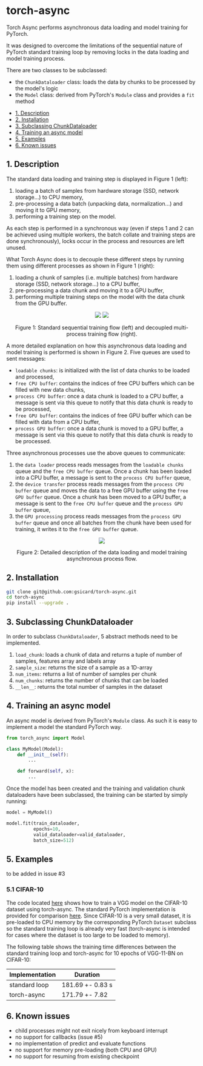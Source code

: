 # torch-async
Torch Async performs asynchronous data loading and model training for PyTorch.

It was designed to overcome the limitations of the sequential nature of PyTorch standard training loop by removing locks in the data loading and model training process.

There are two classes to be subclassed:
- the `ChunkDataloader` class: loads the data by chunks to be processed by the model's logic
- the `Model` class: derived from PyTorch's `Module` class and provides a `fit` method
 
<!-- TOC -->
- [1. Description](#1-description)
- [2. Installation](#2-installation)
- [3. Subclassing ChunkDataloader](#3-subclassing-chunkdataloader)
- [4. Training an async model](#4-training-an-async-model)
- [5. Examples](#5-examples)
- [6. Known issues](#6-known-issues)
<!-- /TOC -->

## 1. Description

The standard data loading and training step is displayed in Figure 1 (left): 
1) loading a batch of samples from hardware storage (SSD, network storage...) to CPU memory,
2) pre-processing a data batch (unpacking data, normalization...) and moving it to GPU memory,
3) performing a training step on the model.

As each step is performed in a synchronous way (even if steps 1 and 2 can be achieved using multiple workers, the batch collate and training steps are done synchronously), locks occur in the process and resources are left unused.

What Torch Async does is to decouple these different steps by running them using different processes as shown in Figure 1 (right):
1) loading a chunk of samples (i.e. multiple batches) from hardware storage (SSD, network storage...) to a CPU buffer,
2) pre-processing a data chunk and moving it to a GPU buffer,
3) performing multiple training steps on the model with the data chunk from the GPU buffer.

<p align="center">
    <img src="images/sequential_process.svg" />
    <img src="images/async_process.svg" />
</p>
<p align = "center">
Figure 1: Standard sequential training flow (left) and decoupled multi-process training flow (right). 
</p>

A more detailed explanation on how this asynchronous data loading and model training is performed is shown in Figure 2.
Five queues are used to sent messages:
- `loadable chunks`: is initialized with the list of data chunks to be loaded and processed,
- `free CPU buffer`: contains the indices of free CPU buffers which can be filled with new data chunks,
- `process CPU buffer`: once a data chunk is loaded to a CPU buffer, a message is sent via this queue to notify that this data chunk is ready to be processed,
- `free GPU buffer`: contains the indices of free GPU buffer which can be filled with data from a CPU buffer,
- `process GPU buffer`: once a data chunk is moved to a GPU buffer, a message is sent via this queue to notify that this data chunk is ready to be processed.

Three asynchronous processes use the above queues to communicate:
1) the `data loader` process reads messages from the `loadable chunks` queue and the `free CPU buffer` queue. Once a chunk has been loaded into a CPU buffer, a message is sent to the `process CPU buffer` queue,
2) the `device transfer` process reads messages from the `process CPU buffer` queue and moves the data to a free GPU buffer using the `free GPU buffer` queue. Once a chunk has been moved to a GPU buffer, a message is sent to the `free CPU buffer` queue and the `process GPU buffer` queue, 
3) the `GPU processing` process reads messages from the `process GPU buffer` queue and once all batches from the chunk have been used for training, it writes it to the `free GPU buffer` queue.

<p align="center">
    <img src="images/async_flow.svg" />
</p>
<p align = "center">
Figure 2: Detailed description of the data loading and model training asynchronous process flow. 
</p>

## 2. Installation

```bash
git clone git@github.com:gsicard/torch-async.git
cd torch-async
pip install --upgrade .
```

## 3. Subclassing ChunkDataloader

In order to subclass `ChunkDataloader`, 5 abstract methods need to be implemented.
1. `load_chunk`: loads a chunk of data and returns a tuple of number of samples, features array and labels array
2. `sample_size`: returns the size of a sample as a 1D-array
3. `num_items`: returns a list of number of samples per chunk
4. `num_chunks`: returns the number of chunks that can be loaded
5. `__len__`: returns the total number of samples in the dataset

## 4. Training an async model

An async model is derived from PyTorch's `Module` class. As such it is easy to implement a model the standard PyTorch way.

```python
from torch_async import Model

class MyModel(Model):
    def __init__(self):
        ...

    def forward(self, x):
        ...
```

Once the model has been created and the training and validation chunk dataloaders have been subclassed, the training can be started by simply running:

```python
model = MyModel()

model.fit(train_dataloader,
          epochs=10,
          valid_dataloader=valid_dataloader,
          batch_size=512)
```
## 5. Examples

to be added in issue #3

### 5.1 CIFAR-10

The code located [here](examples/cifar10/cifar10_torchasync.py) shows how to train a VGG model on the CIFAR-10 dataset using torch-async. 
The standard PyTorch implementation is provided for comparison [here](examples/cifar10/cifar10_torchvision.py).
Since CIFAR-10 is a very small dataset, it is pre-loaded to CPU memory by the corresponding PyTorch `Dataset` subclass so the standard training loop is already very fast (torch-async is intended for cases where the dataset is too large to be loaded to memory).

The following table shows the training time differences between the standard training loop and torch-async for 10 epochs of VGG-11-BN on CIFAR-10:

| Implementation | Duration |
|----------------|----------|
| standard loop | 181.69 +- 0.83 s |
| torch-async | 171.79 +- 7.82 |

## 6. Known issues

- child processes might not exit nicely from keyboard interrupt
- no support for callbacks (issue #5)
- no implementation of predict and evaluate functions
- no support for memory pre-loading (both CPU and GPU)
- no support for resuming from existing checkpoint
